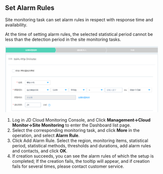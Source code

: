 ## Set Alarm Rules
Site monitoring task can set alarm rules in respect with response time and availability.

At the time of setting alarm rules, the selected statistical period cannot be less than the detection period in the site monitoring tasks.

![image](../../../../../image/Cloud-Monitor/site-monitoring/site-alarm.png)

1. Log in JD Cloud Monitoring Console, and Click **Management->Cloud Monitor->Site Monitoring** to enter the Dashboard list page.
2. Select the corresponding monitoring task, and click **More** in the operation, and select **Alarm Rule**.
3. Click Add Alarm Rule. Select the region, monitoring items, statistical period, statistical methods, thresholds and durations, add alarm rules and contacts, and click **OK**.
4. If creation succeeds, you can see the alarm rules of which the setup is completed; If the creation fails, the tooltip will appear, and if creation fails for several times, please contact customer service.
